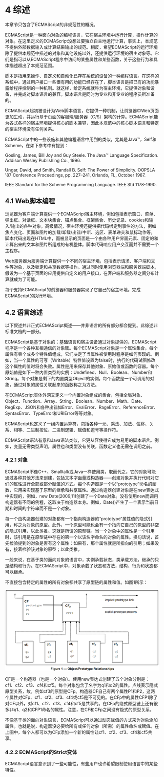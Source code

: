 # 4 综述

本章节只包含了ECMAScript的非规范性的概况。

ECMAScript是一种面向对象的编程语言，它在宿主环境中运行计算，操作计算的对象。在这里定义的ECMAScript没想过要独立自主地运行计算，事实上，本规范不提供外部数据输入或计算结果输出的规范。相反，希望ECMAScript的运行环境除了提供本规范中描述的对象和其他设施以外，还提供运行环境的宿主对象等。它们是指可以从ECMAScript程序中访问的某些属性和某些函数，关于这些行为和具体描述超出了本规范范围。

脚本是指用来操作、自定义和自动化已存在系统的设备的一种编程语言。在这样的系统中，通过用户接口一些很有用的功能已经存在了，脚本语言是把已有的功能暴露给程序控制的一种机制。就这样，给定系统就称为宿主环境，它提供对象和设备，并完成对脚本语言的兼容。脚本语言是同时为专业和非专业的程序员所准备的。

ECMAScript起初被设计为Web脚本语言，它提供一种机制，让浏览器中Web页面更加生动，并运行基于页面的客服端/服务器（C/S）架构的计算。ECMAScript能为各式各样的宿主环境提供核心的脚本兼容，因此本规范中的核心脚本语言和特定的宿主环境没有任何关系。

ECMAScript中的一些设施和其他编程语言中用到的类似，尤其是Java™，Self和Scheme，在如下参考中有提到：

Gosling, James, Bill Joy and Guy Steele. The Java™ Language Specification. Addison Wesley Publishing Co., 1996. 

Ungar, David, and Smith, Randall B. Self: The Power of Simplicity. OOPSLA '87 Conference Proceedings, pp. 227–241, Orlando, FL, October 1987. 

IEEE Standard for the Scheme Programming Language. IEEE Std 1178-1990.

## 4.1 Web脚本编程

浏览器为客户端计算提供一个ECMAScript宿主环境，例如包括表示窗口、菜单、弹出框、对话框、文本块集合、锚点集合、框架集合、历史记录、cookies和输入/输出的各种对象。高级情况，宿主环境还提供把代码绑定到事件的方法，例如焦点变化、页面和图片的加载/卸载/出错/中断、选区、表单递交和鼠标动作等。脚本代码出现在HTML中，而被显示的页面是一个由各种用户界面元素、固定的和计算出来的文本和图片所组成的有机整体。脚本代码响应用户交互而并不需要一个主程序。

Web服务器为服务端计算提供一个不同的宿主环境，包括表示请求、客户端和文件等对象，以及锁定和共享数据等操作。通过同时使用浏览器端和服务器端脚本，假设为一个基于页面的应用提供自定义的用户接口，在客户端和服务器之间分布计算就成为了可能。

每个支持ECMAScript的浏览器和服务器实现了它自己的宿主环境，完成ECMAScript的执行环境。

## 4.2 语言综述 

以下叙述并非正式ECMAScript概述——并非语言的所有部分都会提到。此综述非标准文档的一部分。

ECMAScript是基于对象的：基础语言和宿主设备通过对象提供的，ECMAScript程序是一个各种互相通信的对象簇。每个ECMAScript对象是一个属性集合，每个属性有零个或多个特性值组成，它们决定了当属性被使用时程序是如何表现的。例如，当一个属性的可写（Writable）特性值设置为false时，执行的代码试图修改这个属性的值时将会失败。属性是用来保存其他对象、原始值或函数的容器。每个原始值是如下一种内置类型的实例：Undefined、Null、Boolean、Number和String。每个对象是剩下的内置类型Object的实例。每个函数是一个可调用的对象，通过对象的属性关联起来的函数称之为方法。

在ECMAScript实体外网又定义一个内置对象组成的集合，包括全局对象、Object、Function、Array、String、Boolean、Number、Math、Date、RegExp、JSON和各种出错如Error、EvalError、RageError、ReferenceError、SyntaxError、TypeError和URIError等等对象。

ECMAScript也定义了一组内置运算符，包括各种一元、乘法、加法、位移、关系、相等、二进制按位、二进制逻辑、赋值和逗号等操作符。

ECMAScript语法有意和Java语法类似，它更从容使得它成为易用的脚本语言。例如，变量无需类型声明，属性也和类型没有关联，函数定义也无需在调用之前。

### 4.2.1 对象

ECMAScript不像C++、Smalltalk或Java一样使用类，取而代之，它的对象可能通过各种其他方法来创建，包括文本字面量或构造器——创建对象并执行代码对它们的属性进行全部或部分赋值的方式。每个构造器是一个以“prototype”命名的函数，它用来实现基于原型的继承和共享属性。通过构造器创建对象是在new表达式中实现的，例如，new Date(2009,11)创建了一个Date对象。没有使用new而调用构造器有不同的例程，这取决于构造器本身。例如，Date()产生了一个表示当前日期和时间的字符串而不是一个对象。

每一个由构造器创建的对象都有一个指向构造器的“prototype”属性值的隐式引用，称之为对象的原型。此外，一个原型可能也会有一个指向它自己的原型的非空的隐式引用，以此类推。这就是所谓的原型链。当一个对象中的属性是一个引用时，该引用是在原型链中存在的第一个以该名字命名的对象的属性。换句话说，首先检验提到的对象是否有这个属性：如果有，那个属性就是所指向的引用；如果没有，接着检验该对象的原型；以此类推。

一般来说，在基于类的面向对象的语言中，实例承载状态，类承载方法，继承的只是结构和行为。在ECMAScript中，对象承载了状态和方法，结构、行为和状态都可以继承。

不直接包含特定的属性的所有对象都共享了原型链的属性和值。如图1所示：

![](./assets/f1.png)

CF是一个构造器（也是一个对象）。使用new表达式创建了五个对象分别是：cf1、cf2、cf3、cf4和cf5。每个对象包含了名字为q1和q2的属性。点线表示隐式原型关系，故，例如cf3的原型是CFp。构造器CF自己有两个属性P1和P2，这两个属性对CFp、cf1、cf2、cf3、cf4或cf5是不可见的。在CFp中的属性CFP1除了对CF以外，对cf1、cf2、cf3、cf4和cf5是共享的。在CFp的隐式原型链上还有很多非q1、q2和CFP1命名的属性。注意，在CF和CFp之间没有隐式的原型关系。

不像基于类的面向对象语言，ECMAScript可以通过动态赋值的方式来为对象添加属性。也就是说，构造器没必要给所有或任何对象（所需）的属性命名或赋值。在上图中，每个人都可以为CFp添加一个新的属性让cf1、cf2、cf3、cf4和cf5共享。

### 4.2.2 ECMAScript的Strict变体

ECMAScript语言意识到了一些可能性，有些用户也许希望限制使用语言中的某些特性。
